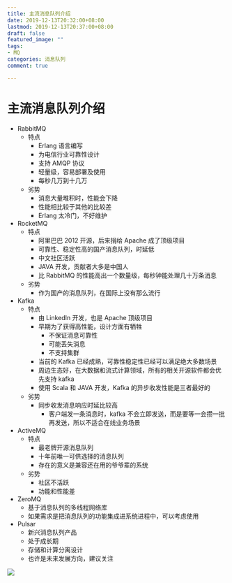 ```yaml
---
title: 主流消息队列介绍
date: 2019-12-13T20:32:00+08:00
lastmod: 2019-12-13T20:37:00+08:00
draft: false
featured_image: ""
tags:
- MQ
categories: 消息队列
comment: true

---
```


# 主流消息队列介绍

- RabbitMQ
  - 特点
    - Erlang 语言编写
    - 为电信行业可靠性设计
    - 支持 AMQP 协议
    - 轻量级，容易部署及使用
    - 每秒几万到十几万
  - 劣势
    - 消息大量堆积时，性能会下降
    - 性能相比较于其他的比较差
    - Erlang 太冷门，不好维护
- RocketMQ
  - 特点
    - 阿里巴巴 2012 开源，后来捐给 Apache 成了顶级项目
    - 可靠性、稳定性高的国产消息队列，时延低
    - 中文社区活跃
    - JAVA 开发，贡献者大多是中国人
    - 比 RabbitMQ 的性能高出一个数量级，每秒钟能处理几十万条消息
  - 劣势
    - 作为国产的消息队列，在国际上没有那么流行
- Kafka
  - 特点
    - 由 LinkedIn 开发，也是 Apache 顶级项目
    - 早期为了获得高性能，设计方面有牺牲
      - 不保证消息可靠性
      - 可能丢失消息
      - 不支持集群
    - 当前的 Kafka 已经成熟，可靠性稳定性已经可以满足绝大多数场景
    - 周边生态好，在大数据和流式计算领域，所有的相关开源软件都会优先支持 kafka
    - 使用 Scala 和 JAVA 开发，Kafka 的异步收发性能是三者最好的
  - 劣势
    - 同步收发消息响应时延比较高
      - 客户端发一条消息时，kafka 不会立即发送，而是要等一会攒一批再发送，所以不适合在线业务场景
- ActiveMQ
  - 特点
    - 最老牌开源消息队列
    - 十年前唯一可供选择的消息队列
    - 存在的意义是兼容还在用的爷爷辈的系统
  - 劣势
    - 社区不活跃
    - 功能和性能差
- ZeroMQ
  - 基于消息队列的多线程网络库
  - 如果需求是把消息队列的功能集成进系统进程中，可以考虑使用
- Pulsar
  - 新兴消息队列产品
  - 处于成长期
  - 存储和计算分离设计
  - 也许是未来发展方向，建议关注

![](https://i.loli.net/2019/12/13/HOP2EQVNa3tYgwy.png)

